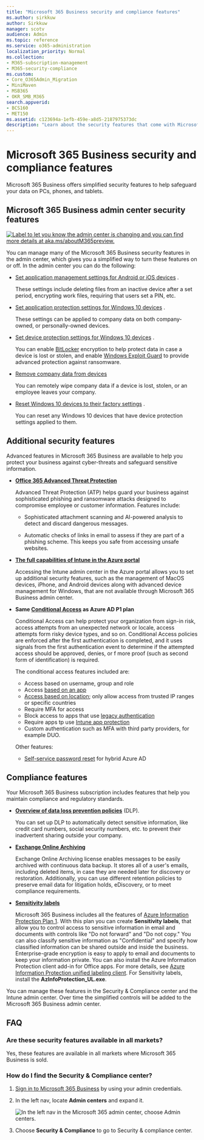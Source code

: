 ```yaml
---
title: "Microsoft 365 Business security and compliance features"
ms.author: sirkkuw
author: Sirkkuw
manager: scotv
audience: Admin
ms.topic: reference
ms.service: o365-administration
localization_priority: Normal
ms.collection: 
- M365-subscription-management
- M365-security-compliance 
ms.custom:
- Core_O365Admin_Migration
- MiniMaven
- MSB365
- OKR_SMB_M365
search.appverid:
- BCS160
- MET150
ms.assetid: c123694a-1efb-459e-a8d5-2187975373dc
description: "Learn about the security features that come with Microsoft 365 Business."
---
```


# Microsoft 365 Business security and compliance features

Microsoft 365 Business offers simplified security features to help safeguard your data on PCs, phones, and tablets.
    
## Microsoft 365 Business admin center security features

[![Label to let you know the admin center is changing and you can find more details at aka.ms/aboutM365preview.](media/m365admincenterchanging.png)](https://docs.microsoft.com/office365/admin/microsoft-365-admin-center-preview)

You can manage many of the Microsoft 365 Business security features in the admin center, which gives you a simplified way to turn these features on or off. In the admin center you can do the following:
  
  
- [Set application management settings for Android or iOS devices](app-protection-settings-for-android-and-ios.md) . 
    
    These settings include deleting files from an inactive device after a set period, encrypting work files, requiring that users set a PIN, etc.
    
- [Set application protection settings for Windows 10 devices](protection-settings-for-windows-10-devices.md) . 
    
    These settings can be applied to company data on both company-owned, or personally-owned devices.
    
- [Set device protection settings for Windows 10 devices](protection-settings-for-windows-10-pcs.md) . 
    
    You can enable [BitLocker](https://go.microsoft.com/fwlink/p/?linkid=871405) encryption to help protect data in case a device is lost or stolen, and enable [Windows Exploit Guard](https://docs.microsoft.com/windows/security/threat-protection/microsoft-defender-atp/enable-exploit-protection) to provide advanced protection against ransomware. 
    
- [Remove company data from devices](remove-company-data.md)
    
    You can remotely wipe company data if a device is lost, stolen, or an employee leaves your company.
    
- [Reset Windows 10 devices to their factory settings](reset-devices-to-factory-settings.md) . 
    
    You can reset any Windows 10 devices that have device protection settings applied to them.
    
## Additional security features 

Advanced features in Microsoft 365 Business are available to help you protect your business against cyber-threats and safeguard sensitive information.
  
- **[Office 365 Advanced Threat Protection](https://support.office.com/article/e100fe7c-f2a1-4b7d-9e08-622330b83653)**
    
    Advanced Threat Protection (ATP) helps guard your business against sophisticated phishing and ransomware attacks designed to compromise employee or customer information. Features include:
    
  - Sophisticated attachment scanning and AI-powered analysis to detect and discard dangerous messages.
    
  - Automatic checks of links in email to assess if they are part of a phishing scheme. This keeps you safe from accessing unsafe websites.

- **[The full capabilities of Intune in the Azure portal](https://go.microsoft.com/fwlink/p/?linkid=871403)**
    
    Accessing the Intune admin center in the Azure portal allows you to set up additional security features, such as the management of MacOS devices, iPhone, and Android devices along with advanced device management for Windows, that are not available through Microsoft 365 Business admin center.
- **Same [Conditional Access](https://docs.microsoft.com/azure/active-directory/conditional-access/overview) as Azure AD P1 plan**

    Conditional Access can help protect your organization from sign-in risk, access attempts from an unexpected network or locale, access attempts form risky device types, and so on. Conditional Access policies are enforced after the first authentication is completed, and it uses signals from the first authentication event to determine if the attempted access should be approved, denies, or f more proof (such as second form of identification) is required.

    The conditional access features included are:

    - Access based on username, group and role
    - Access [based on an app](https://docs.microsoft.com/azure/active-directory/conditional-access/app-based-conditional-access) 
    - [Access based on location](https://docs.microsoft.com/azure/active-directory/authentication/howto-registration-mfa-sspr-combined#conditional-access-policies-for-combined-registration);  only allow access from trusted IP ranges or specific countries 
    - Require MFA for access
    - Block access to apps that use [legacy authentication](https://docs.microsoft.com/azure/active-directory/conditional-access/block-legacy-authentication)
    - Require apps tp use [Intune app protection](https://docs.microsoft.com/azure/active-directory/conditional-access/app-protection-based-conditional-access)
    - Custom authentication such as MFA with third party providers, for example DUO.
   
    Other features:
    - [Self-service password reset](https://docs.microsoft.com/azure/active-directory/authentication/concept-sspr-customization) for hybrid Azure AD
    
## Compliance features

Your Microsoft 365 Business subscription includes features that help you maintain compliance and regulatory standards.

- **[Overview of data loss prevention policies](https://support.office.com/article/1966b2a7-d1e2-4d92-ab61-42efbb137f5e)** (DLP). 
    
    You can set up DLP to automatically detect sensitive information, like credit card numbers, social security numbers, etc. to prevent their inadvertent sharing outside your company.
    
- **[Exchange Online Archiving](https://products.office.com/exchange/microsoft-exchange-online-archiving-email)**
    
    Exchange Online Archiving license enables messages to be easily archived with continuous data backup. It stores all of a user's emails, including deleted items, in case they are needed later for discovery or restoration. Additionally, you can use different retention policies to preserve email data for litigation holds, eDiscovery, or to meet compliance requirements.
    
- **[Sensitivity labels](https://docs.microsoft.com/microsoft-365/compliance/sensitivity-labels)**

   Microsoft 365 Business includes all the features of [Azure Information Protection Plan 1](https://go.microsoft.com/fwlink/p/?linkid=871407). With this plan you can create **Sensitivity labels**, that allow you to control access to sensitive information in email and documents with controls like "Do not forward" and "Do not copy." You can also classify sensitive information as "Confidential" and specify how classified information can be shared outside and inside the business. Enterprise-grade encryption is easy to apply to email and documents to keep your information private. You can also install the Azure Information Protection client add-in for Office apps. For more details, see [Azure Information Protection unified labeling client](https://docs.microsoft.com/azure/information-protection/rms-client/unifiedlabelingclient-version-release-history). For Sensitivity labels, install the **AzInfoProtection_UL.exe**.

You can manage these features in the Security &amp; Compliance center and the Intune admin center. Over time the simplified controls will be added to the Microsoft 365 Business admin center.
  
    
## FAQ

 ### Are these security features available in all markets?
  
Yes, these features are available in all markets where Microsoft 365 Business is sold.
  
### How do I find the Security &amp; Compliance center?
  
1. [Sign in to Microsoft 365 Business](https://portal.microsoft.com/) by using your admin credentials. 
    
2. In the left nav, locate **Admin centers** and expand it. 
    
    ![In the left nav in the Microsoft 365 admin center, choose Admin centers.](media/fa4484f8-c637-45fd-a7bd-bdb3abfd6c03.png)
  
3. Choose **Security &amp; Compliance** to go to Security &amp; compliance center.
